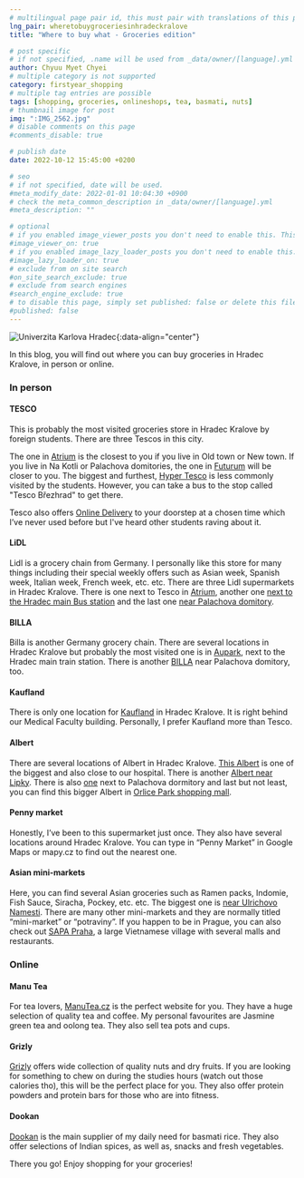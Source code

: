 ```yaml
---
# multilingual page pair id, this must pair with translations of this page. (This name must be unique)
lng_pair: wheretobuygroceriesinhradeckralove
title: "Where to buy what - Groceries edition"

# post specific
# if not specified, .name will be used from _data/owner/[language].yml
author: Chyuu Myet Chyei
# multiple category is not supported
category: firstyear_shopping
# multiple tag entries are possible
tags: [shopping, groceries, onlineshops, tea, basmati, nuts]
# thumbnail image for post
img: ":IMG_2562.jpg"
# disable comments on this page
#comments_disable: true

# publish date
date: 2022-10-12 15:45:00 +0200

# seo
# if not specified, date will be used.
#meta_modify_date: 2022-01-01 10:04:30 +0900
# check the meta_common_description in _data/owner/[language].yml
#meta_description: ""

# optional
# if you enabled image_viewer_posts you don't need to enable this. This is only if image_viewer_posts = false
#image_viewer_on: true
# if you enabled image_lazy_loader_posts you don't need to enable this. This is only if image_lazy_loader_posts = false
#image_lazy_loader_on: true
# exclude from on site search
#on_site_search_exclude: true
# exclude from search engines
#search_engine_exclude: true
# to disable this page, simply set published: false or delete this file
#published: false
---
```

<!-- outline-start -->

![Univerzita Karlova Hradec](:IMG_2562.jpg){:data-align="center"}


In this blog, you will find out where you can buy groceries in Hradec Kralove, in person or online. 

### In person

#### TESCO

This is probably the most visited groceries store in Hradec Kralove by foreign students. There are three Tescos in this city. 

The one in [Atrium](https://goo.gl/maps/TSiVbFcPeGsPN5Fz9) is the closest to you if you live in Old town or New town.
If you live in Na Kotli or Palachova domitories, the one in [Futurum](https://goo.gl/maps/kC6Gb59AqXFz13LDA) will be closer to you. 
The biggest and furthest, [Hyper Tesco](https://goo.gl/maps/JmbyJRJjeTkMvnM69) is less commonly visited by the students. However, you can take a bus to the stop called "Tesco Březhrad" to get there. 

Tesco also offers [Online Delivery](https://nakup.itesco.cz/groceries/en-GB?preservedReferrer=https://nakup.itesco.cz/groceries/cs-CZ) to your doorstep at a chosen time which I’ve never used before but I've heard other students raving about it. 

#### LiDL

Lidl is a grocery chain from Germany. I personally like this store for many things including their special weekly offers such as Asian week, Spanish week, Italian week, French week, etc. etc. There are three Lidl supermarkets in Hradec Kralove. There is one next to Tesco in [Atrium](https://goo.gl/maps/TSiVbFcPeGsPN5Fz9), another one [next to the Hradec main Bus station](https://goo.gl/maps/8sN4iFEaLf3Am99c8) and the last one [near Palachova domitory](https://goo.gl/maps/N4xqBdsBdyaVgA4c7).

#### BILLA

Billa is another Germany grocery chain. There are several locations in Hradec Kralove but probably the most visited one is in [Aupark](https://goo.gl/maps/52gB1rjUkDXLgrxA6), next to the Hradec main train station. There is another [BILLA](https://g.page/billa-tridaedvardabenese?share) near Palachova domitory, too. 

#### Kaufland

There is only one location for [Kaufland](https://goo.gl/maps/D5imzey3aZxEsYoC7) in Hradec Kralove. It is right behind our Medical Faculty building. Personally, I prefer Kaufland more than Tesco. 

#### Albert

There are several locations of Albert in Hradec Kralove. [This Albert](https://goo.gl/maps/wvWh6goBrRCLq1m96) is one of the biggest and also close to our hospital. There is another [Albert near Lipky](https://goo.gl/maps/U1Cpq4mWcxJLn8pLA). There is also [one](https://goo.gl/maps/C9P1XXcQQVv7Y1ES9) next to Palachova dormitory and last but not least, you can find this bigger Albert in [Orlice Park shopping mall](https://goo.gl/maps/iSEGALZ6SzahKzaHA).

#### Penny market

Honestly, I’ve been to this supermarket just once. They also have several locations around Hradec Kralove. You can type in “Penny Market” in Google Maps or mapy.cz to find out the nearest one.

#### Asian mini-markets

Here, you can find several Asian groceries such as Ramen packs, Indomie, Fish Sauce, Siracha, Pockey, etc. etc. The biggest one is [near Ulrichovo Namesti](https://goo.gl/maps/aRNuHQmJSWFn7Bgi7). There are many other mini-markets and they are normally titled “mini-market” or “potraviny”. If you happen to be in Prague, you can also check out [SAPA Praha](https://goo.gl/maps/ZXr5MwjgxGtY9Y1z9), a large Vietnamese village with several malls and restaurants. 


### Online

#### Manu Tea

For tea lovers, [ManuTea.cz](https://www.manutea.cz/) is the perfect website for you. They have a huge selection of quality tea and coffee. My personal favourites are Jasmine green tea and oolong tea. They also sell tea pots and cups.

#### Grizly

[Grizly](https://www.grizly.cz/) offers wide collection of quality nuts and dry fruits. If you are looking for something to chew on during the studies hours (watch out those calories tho), this will be the perfect place for you. They also offer protein powders and protein bars for those who are into fitness. 

#### Dookan

[Dookan](https://dookan.com/) is the main supplier of my daily need for basmati rice. They also offer selections of Indian spices, as well as, snacks and fresh vegetables. 

There you go! Enjoy shopping for your groceries!